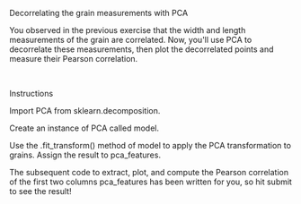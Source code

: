 Decorrelating the grain measurements with PCA

You observed in the previous exercise that the width and length measurements of the grain are correlated. Now, you'll use PCA to decorrelate these measurements, then plot the decorrelated points and measure their Pearson correlation.

<br>

Instructions

Import PCA from sklearn.decomposition.

Create an instance of PCA called model.

Use the .fit_transform() method of model to apply the PCA transformation to grains. Assign the result to pca_features.

The subsequent code to extract, plot, and compute the Pearson correlation of the first two columns pca_features has been written for you, so hit submit to see the result!
